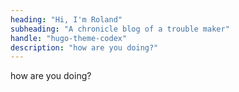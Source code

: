 ```yaml
---
heading: "Hi, I'm Roland"
subheading: "A chronicle blog of a trouble maker"
handle: "hugo-theme-codex"
description: "how are you doing?"
---
```


how are you doing?